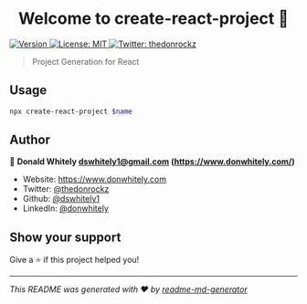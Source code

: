 <h1 align="center">Welcome to create-react-project 👋</h1>
<p>
  <a href="https://www.npmjs.com/package/create-react-project" target="_blank">
    <img alt="Version" src="https://img.shields.io/npm/v/create-react-project.svg">
  </a>
  <a href="#" target="_blank">
    <img alt="License: MIT" src="https://img.shields.io/badge/License-MIT-yellow.svg" />
  </a>
  <a href="https://twitter.com/thedonrockz" target="_blank">
    <img alt="Twitter: thedonrockz" src="https://img.shields.io/twitter/follow/thedonrockz.svg?style=social" />
  </a>
</p>

> Project Generation for React

## Usage

```sh
npx create-react-project $name
```

## Author

👤 **Donald Whitely <dswhitely1@gmail.com> (https://www.donwhitely.com/)**

* Website: https://www.donwhitely.com
* Twitter: [@thedonrockz](https://twitter.com/thedonrockz)
* Github: [@dswhitely1](https://github.com/dswhitely1)
* LinkedIn: [@donwhitely](https://linkedin.com/in/donwhitely)

## Show your support

Give a ⭐️ if this project helped you!

***
_This README was generated with ❤️ by [readme-md-generator](https://github.com/kefranabg/readme-md-generator)_